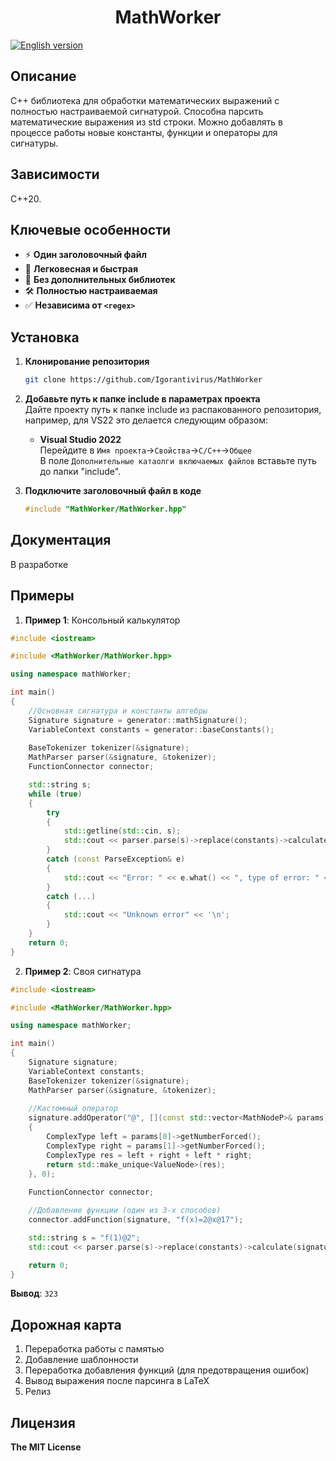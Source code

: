 ﻿<!--MathWorker-->
<h1 align="center">MathWorker</h1>

[![English version](https://img.shields.io/badge/English%20version-blue)](README.md)

<h2>Описание</h2>

С++ библиотека для обработки математических выражений с полностью настраиваемой сигнатурой. 
Способна парсить математические выражения из std строки.
Можно добавлять в процессе работы новые константы, функции и операторы для сигнатуры.

<h2>Зависимости</h2>

C++20.

<h2>Ключевые особенности</h2>

* ⚡ **Один заголовочный файл**
* 🚀 **Легковесная и быстрая**
* 🔗 **Без дополнительных библиотек**
* 🛠️ **Полностью настраиваемая**
* ✅ **Независима от `<regex>`**

<h2>Установка</h2>

1. **Клонирование репозитория**
   ```sh
   git clone https://github.com/Igorantivirus/MathWorker
   ```
2. **Добавьте путь к папке include в параметрах проекта**
   </br>
   Дайте проекту путь к папке include из распакованного репозитория, например, для VS22 это делается следующим образом:
   
   - **Visual Studio 2022**
     </br>
     Перейдите в `Имя проекта`->`Свойства`->`C/C++`->`Общее`
     </br>
     В поле `Дополнительные катаолги включаемых файлов`
     вставьте путь до папки "include".
3. **Подключите заголовочный файл в коде**
   ```cpp
   #include "MathWorker/MathWorker.hpp"
   ```

<h2>Документация</h2>

В разработке

<h2>Примеры</h2>

1. **Пример 1**: Консольный калькулятор

``` cpp
#include <iostream>

#include <MathWorker/MathWorker.hpp>

using namespace mathWorker;

int main()
{
	//Основная сигнатура и константы алгебры
	Signature signature = generator::mathSignature();
	VariableContext constants = generator::baseConstants();
	
	BaseTokenizer tokenizer(&signature);
	MathParser parser(&signature, &tokenizer);
	FunctionConnector connector;

	std::string s;
	while (true)
	{
		try
		{
			std::getline(std::cin, s);
			std::cout << parser.parse(s)->replace(constants)->calculate(signature)->toString() << '\n';
		}
		catch (const ParseException& e)
		{
			std::cout << "Error: " << e.what() << ", type of error: " << static_cast<int>(e.type()) << '\n';
		}
		catch (...)
		{
			std::cout << "Unknown error" << '\n';
		}
	}
	return 0;
}
```
2. **Пример 2**: Своя сигнатура

```cpp
#include <iostream>

#include <MathWorker/MathWorker.hpp>

using namespace mathWorker;

int main()
{
	Signature signature;
	VariableContext constants;
	BaseTokenizer tokenizer(&signature);
	MathParser parser(&signature, &tokenizer);
	
	//Кастомный оператор
	signature.addOperator("@", [](const std::vector<MathNodeP>& params)->MathNodeP
	{
		ComplexType left = params[0]->getNumberForced();
		ComplexType right = params[1]->getNumberForced();
		ComplexType res = left + right + left * right;
		return std::make_unique<ValueNode>(res);
	}, 0);
	
	FunctionConnector connector;

	//Добавление функции (один из 3-х способов)
	connector.addFunction(signature, "f(x)=2@x@17");

	std::string s = "f(1)@2";
	std::cout << parser.parse(s)->replace(constants)->calculate(signature)->toString() << '\n';

	return 0;
}
```

**Вывод**: `323`


<h2>Дорожная карта</h2>

1. Переработка работы с памятью
2. Добавление шаблонности
3. Переработка добавления функций (для предотвращения ошибок)
4. Вывод выражения после парсинга в LaTeX
5. Релиз

<h2>Лицензия</h2>

**The MIT License**
